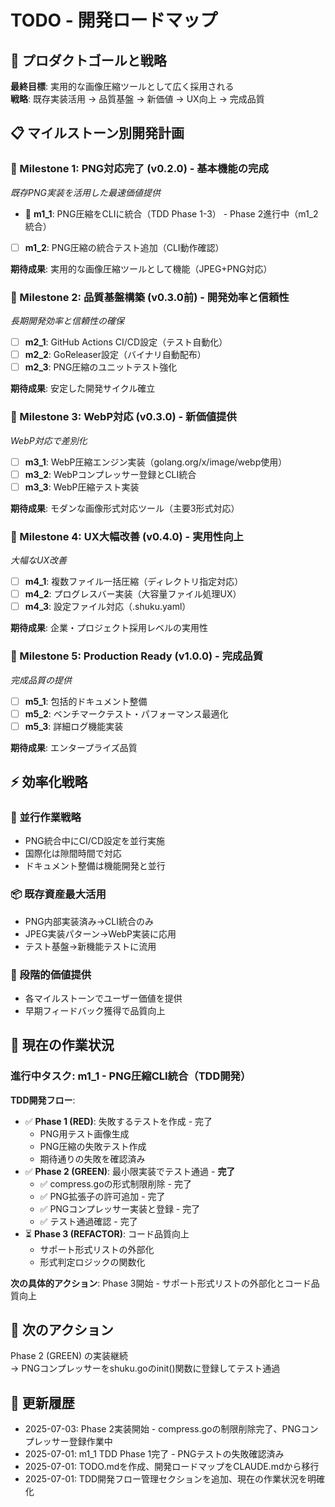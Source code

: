 # TODO - 開発ロードマップ

## 🎯 プロダクトゴールと戦略

**最終目標**: 実用的な画像圧縮ツールとして広く採用される  
**戦略**: 既存実装活用 → 品質基盤 → 新価値 → UX向上 → 完成品質

## 📋 マイルストーン別開発計画

### 🎯 Milestone 1: PNG対応完了 (v0.2.0) - 基本機能の完成
*既存PNG実装を活用した最速価値提供*

- 🔄 **m1_1**: PNG圧縮をCLIに統合（TDD Phase 1-3） - Phase 2進行中（m1_2統合）
- [ ] **m1_2**: PNG圧縮の統合テスト追加（CLI動作確認）

**期待成果**: 実用的な画像圧縮ツールとして機能（JPEG+PNG対応）

### 🎯 Milestone 2: 品質基盤構築 (v0.3.0前) - 開発効率と信頼性
*長期開発効率と信頼性の確保*

- [ ] **m2_1**: GitHub Actions CI/CD設定（テスト自動化）
- [ ] **m2_2**: GoReleaser設定（バイナリ自動配布）
- [ ] **m2_3**: PNG圧縮のユニットテスト強化

**期待成果**: 安定した開発サイクル確立

### 🎯 Milestone 3: WebP対応 (v0.3.0) - 新価値提供
*WebP対応で差別化*

- [ ] **m3_1**: WebP圧縮エンジン実装（golang.org/x/image/webp使用）
- [ ] **m3_2**: WebPコンプレッサー登録とCLI統合
- [ ] **m3_3**: WebP圧縮テスト実装

**期待成果**: モダンな画像形式対応ツール（主要3形式対応）

### 🎯 Milestone 4: UX大幅改善 (v0.4.0) - 実用性向上
*大幅なUX改善*

- [ ] **m4_1**: 複数ファイル一括圧縮（ディレクトリ指定対応）
- [ ] **m4_2**: プログレスバー実装（大容量ファイル処理UX）
- [ ] **m4_3**: 設定ファイル対応（.shuku.yaml）

**期待成果**: 企業・プロジェクト採用レベルの実用性

### 🎯 Milestone 5: Production Ready (v1.0.0) - 完成品質
*完成品質の提供*

- [ ] **m5_1**: 包括的ドキュメント整備
- [ ] **m5_2**: ベンチマークテスト・パフォーマンス最適化
- [ ] **m5_3**: 詳細ログ機能実装

**期待成果**: エンタープライズ品質

## ⚡ 効率化戦略

### 🔄 並行作業戦略
- PNG統合中にCI/CD設定を並行実施
- 国際化は隙間時間で対応
- ドキュメント整備は機能開発と並行

### 📦 既存資産最大活用
- PNG内部実装済み→CLI統合のみ
- JPEG実装パターン→WebP実装に応用
- テスト基盤→新機能テストに流用

### 🎪 段階的価値提供
- 各マイルストーンでユーザー価値を提供
- 早期フィードバック獲得で品質向上

## 🚧 現在の作業状況

### 進行中タスク: m1_1 - PNG圧縮CLI統合（TDD開発）

**TDD開発フロー**:
- ✅ **Phase 1 (RED)**: 失敗するテストを作成 - 完了
  - PNG用テスト画像生成
  - PNG圧縮の失敗テスト作成
  - 期待通りの失敗を確認済み
- ✅ **Phase 2 (GREEN)**: 最小限実装でテスト通過 - **完了**
  - ✅ compress.goの形式制限削除 - 完了
  - ✅ PNG拡張子の許可追加 - 完了
  - ✅ PNGコンプレッサー実装と登録 - 完了
  - ✅ テスト通過確認 - 完了
- ⏳ **Phase 3 (REFACTOR)**: コード品質向上
  - サポート形式リストの外部化
  - 形式判定ロジックの関数化

**次の具体的アクション**: Phase 3開始 - サポート形式リストの外部化とコード品質向上

## 🚀 次のアクション

Phase 2 (GREEN) の実装継続  
→ PNGコンプレッサーをshuku.goのinit()関数に登録してテスト通過

## 📅 更新履歴

- 2025-07-03: Phase 2実装開始 - compress.goの制限削除完了、PNGコンプレッサー登録作業中
- 2025-07-01: m1_1 TDD Phase 1完了 - PNGテストの失敗確認済み
- 2025-07-01: TODO.mdを作成、開発ロードマップをCLAUDE.mdから移行
- 2025-07-01: TDD開発フロー管理セクションを追加、現在の作業状況を明確化